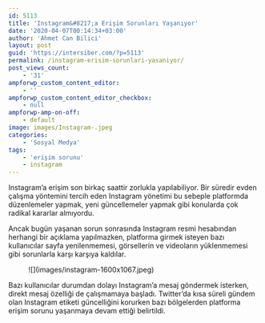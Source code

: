 ```yaml
---
id: 5113
title: 'Instagram&#8217;a Erişim Sorunları Yaşanıyor'
date: '2020-04-07T00:14:34+03:00'
author: 'Ahmet Can Bilici'
layout: post
guid: 'https://intersiber.com/?p=5113'
permalink: /instagram-erisim-sorunlari-yasaniyor/
post_views_count:
    - '31'
ampforwp_custom_content_editor:
    - ''
ampforwp_custom_content_editor_checkbox:
    - null
ampforwp-amp-on-off:
    - default
image: images/Instagram-.jpeg
categories:
    - 'Sosyal Medya'
tags:
    - 'erişim sorunu'
    - instagram
---
```


Instagram’a erişim son birkaç saattir zorlukla yapılabiliyor. Bir süredir evden çalışma yöntemini tercih eden Instagram yönetimi bu sebeple platformda düzenlemeler yapmak, yeni güncellemeler yapmak gibi konularda çok radikal kararlar almıyordu.

Ancak bugün yaşanan sorun sonrasında Instagram resmi hesabından herhangi bir açıklama yapılmazken, platforma girmek isteyen bazı kullanıcılar sayfa yenilenmemesi, görsellerin ve videoların yüklenmemesi gibi sorunlarla karşı karşıya kaldılar.

<figure class="wp-block-image size-large">![](images/instagram-1600x1067.jpeg)</figure>Bazı kullanıcılar durumdan dolayı Instagram’a mesaj göndermek isterken, direkt mesaj özelliği de çalışmamaya başladı. Twitter’da kısa süreli gündem olan Instagram etiketi güncelliğini korurken bazı bölgelerden platforma erişim sorunu yaşanmaya devam ettiği belirtildi.